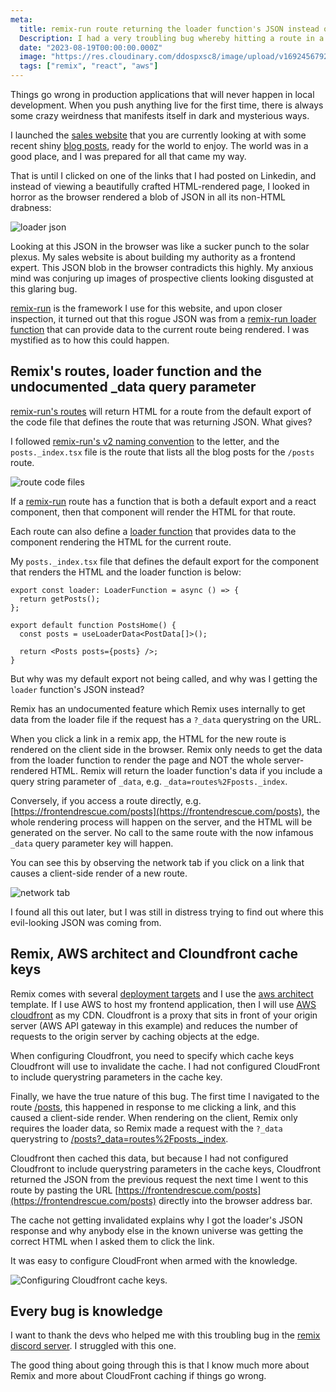 ```yaml
---
meta:
  title: remix-run route returning the loader function's JSON instead of HTML because of missing AWS Cloudfront cache keys
  Description: I had a very troubling bug whereby hitting a route in a remix-run application returned the loader function's JSON and not the default export's HTML
  date: "2023-08-19T00:00:00.000Z"
  image: "https://res.cloudinary.com/ddospxsc8/image/upload/v1692456792/remix_j9t9rx.png"
  tags: ["remix", "react", "aws"]
---
```


Things go wrong in production applications that will never happen in local development. When you push anything live for the first time, there is always some crazy weirdness that manifests itself in dark and mysterious ways.

I launched the [sales website](https://frontendrescue.com/) that you are currently looking at with some recent shiny [blog posts](https://frontendrescue.com/posts), ready for the world to enjoy. The world was in a good place, and I was prepared for all that came my way.

That is until I clicked on one of the links that I had posted on Linkedin, and instead of viewing a beautifully crafted HTML-rendered page, I looked in horror as the browser rendered a blob of JSON in all its non-HTML drabness:

![loader json](https://res.cloudinary.com/ddospxsc8/image/upload/v1692448790/loader-json_obuzuq.png)

Looking at this JSON in the browser was like a sucker punch to the solar plexus. My sales website is about building my authority as a frontend expert. This JSON blob in the browser contradicts this highly. My anxious mind was conjuring up images of prospective clients looking disgusted at this glaring bug.

[remix-run](https://remix.run/docs/en/main) is the framework I use for this website, and upon closer inspection, it turned out that this rogue JSON was from a [remix-run loader function](https://remix.run/docs/en/1.19.3/route/loader) that can provide data to the current route being rendered. I was mystified as to how this could happen.

## Remix's routes, loader function and the undocumented \_data query parameter

[remix-run's routes](https://remix.run/docs/en/1.19.3/file-conventions/route-files-v2) will return HTML for a route from the default export of the code file that defines the route that was returning JSON. What gives?

I followed [remix-run's v2 naming convention](https://remix.run/docs/en/1.19.3/file-conventions/route-files-v2) to the letter, and the `posts._index.tsx` file is the route that lists all the blog posts for the `/posts` route.

![route code files](https://res.cloudinary.com/ddospxsc8/image/upload/v1692450524/routes_r4hmfb.png)

If a [remix-run](https://remix.run/docs/en/1.19.3/file-conventions/route-files-v2) route has a function that is both a default export and a react component, then that component will render the HTML for that route.

Each route can also define a [loader function](https://remix.run/docs/en/1.19.3/route/loader) that provides data to the component rendering the HTML for the current route.

My `posts._index.tsx` file that defines the default export for the component that renders the HTML and the loader function is below:

```ts:posts._index.tsx {1,5} showLineNumbers
export const loader: LoaderFunction = async () => {
  return getPosts();
};

export default function PostsHome() {
  const posts = useLoaderData<PostData[]>();

  return <Posts posts={posts} />;
}
```

But why was my default export not being called, and why was I getting the `loader` function's JSON instead?

Remix has an undocumented feature which Remix uses internally to get data from the loader file if the request has a `?_data` querystring on the URL.

When you click a link in a remix app, the HTML for the new route is rendered on the client side in the browser. Remix only needs to get the data from the loader function to render the page and NOT the whole server-rendered HTML. Remix will return the loader function's data if you include a query string parameter of `_data`, e.g. `_data=routes%2Fposts._index`.

Conversely, if you access a route directly, e.g. [https://frontendrescue.com/posts](https://frontendrescue.com/posts), the whole rendering process will happen on the server, and the HTML will be generated on the server. No call to the same route with the now infamous `_data` query parameter key will happen.

You can see this by observing the network tab if you click on a link that causes a client-side render of a new route.

![network tab](https://res.cloudinary.com/ddospxsc8/image/upload/v1692540964/_data_erbuze.png)

I found all this out later, but I was still in distress trying to find out where this evil-looking JSON was coming from.

## Remix, AWS architect and Cloundfront cache keys

Remix comes with several [deployment targets](https://remix.run/docs/en/main/guides/deployment) and I use the [aws architect](https://arc.codes/docs/en/get-started/quickstart) template. If I use AWS to host my frontend application, then I will use [AWS cloudfront](https://aws.amazon.com/cloudfront/) as my CDN. Cloudfront is a proxy that sits in front of your origin server (AWS API gateway in this example) and reduces the number of requests to the origin server by caching objects at the edge.

When configuring Cloudfront, you need to specify which cache keys Cloudfront will use to invalidate the cache. I had not configured CloudFront to include querystring parameters in the cache key.

Finally, we have the true nature of this bug. The first time I navigated to the route [/posts](https://frontendrescue.com/posts), this happened in response to me clicking a link, and this caused a client-side render. When rendering on the client, Remix only requires the loader data, so Remix made a request with the `?_data` querystring to [/posts?\_data=routes%2Fposts.\_index](https://frontendrescue.com/posts?_data=routes%2Fposts._index).

Cloudfront then cached this data, but because I had not configured Cloudfront to include querystring parameters in the cache keys, Cloudfront returned the JSON from the previous request the next time I went to this route by pasting the URL [https://frontendrescue.com/posts](https://frontendrescue.com/posts) directly into the browser address bar.

The cache not getting invalidated explains why I got the loader's JSON response and why anybody else in the known universe was getting the correct HTML when I asked them to click the link.

It was easy to configure CloudFront when armed with the knowledge.

![Configuring Cloudfront cache keys](https://res.cloudinary.com/ddospxsc8/image/upload/v1692454038/cf_r77gaq.png).

## Every bug is knowledge

I want to thank the devs who helped me with this troubling bug in the [remix discord server](https://discord.com/invite/xwx7mMzVkA). I struggled with this one.

The good thing about going through this is that I know much more about Remix and more about CloudFront caching if things go wrong.
